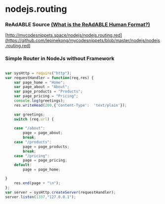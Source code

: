 
# nodejs.routing


### ReAdABLE Source [(What is the ReAdABLE Human Format?)](http://readablehumanformat.com)

[http://mycodesnippets.space/nodejs/nodejs.routing.red](https://github.com/lepinekong/mycodesnippets/blob/master/nodejs/nodejs.routing.red)


### Simple Router in NodeJs without Framework



```javascript

var sysHttp = require("http");
var requestHandler = function(req,res) {
    var page_home = "Home";
    var page_about = "About";
    var page_products = "Products";
    var page_pricing = "Pricing";
    console.log(greetings);
    res.writeHead(200,{'Content-Type':  'text/plain'});
    
    var greetings;
    switch (req.url) {
    
    case "/about":
        page = page_about;
        break;
    case "/products":
        page = page_products;
        break;
    case "/pricing":
        page = page_pricing;
    default:
        page = page_home;

}
    res.end(page + "\n");
};
var server = sysHttp.createServer(requestHandler);
server.listen(1337,"127.0.0.1");
        
```


